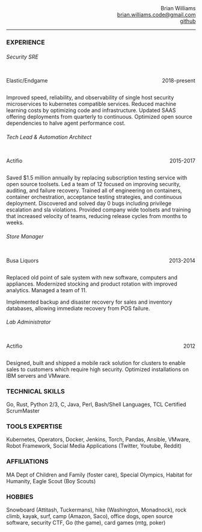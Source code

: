 <div align="right">
  Brian Williams<br>
  <a href="mailto:brian.williams.code@gmail.com" target="_top">brian.williams.code@gmail.com</a><br>
  <a href="https://github.com/Brian-Williams">github</a><br>
</div>

___



### EXPERIENCE
###### Security SRE
<p style="text-align: left; width:49%; display: inline-block;">Elastic/Endgame</p>
<p style="text-align: right; width:50%;  display: inline-block;">2018-present</p>

Improved speed, reliability, and observability of single host security microservices to kubernetes compatible services. Reduced machine learning costs by optimizing code and infrastructure. Updated SAAS offering deployments from quarterly to continuous.
Optimized open source dependencies to halve agent performance cost. 

###### Tech Lead & Automation Architect
<p style="text-align: left; width:49%; display: inline-block;">Actifio</p>
<p style="text-align: right; width:50%;  display: inline-block;">2015-2017</p>

Saved $1.5 million annually by replacing subscription testing service with open source toolsets.
Led a team of 12 focused on improving security, auditing, and failure recovery. Trained all of engineering on containers, container orchestration, acceptance testing strategies, and continuous deployment.
Discovered and solved day 0 bugs including privilege escalation and sla violations.
Provided company wide toolsets and training that increased velocity of teams, reducing release cycles from months to weeks.


###### Store Manager
<p style="text-align: left; width:49%; display: inline-block;">Busa Liquors</p>
<p style="text-align: right; width:50%;  display: inline-block;">2013-2014</p>

Replaced old point of sale system with new software, computers and appliances. Modernized stocking and product rotation with improved analytics. Managed a team of 11.
 
Implemented backup and disaster recovery for sales and inventory databases, allowing immediate recovery from POS failure.


###### Lab Administrator
<p style="text-align: left; width:49%; display: inline-block;">Actifio</p>
<p style="text-align: right; width:50%;  display: inline-block;">2012</p>

Designed, built and shipped a mobile rack solution for clusters to enable sales to customers which require high security.
Optimized installations on IBM servers and VMware.


### TECHNICAL SKILLS
Go, Rust, Python 2/3, C, Java, Perl, Bash/Shell Languages, TCL Certified ScrumMaster


### TOOLS EXPERTISE
Kubernetes, Operators, Docker, Jenkins, Torch, Pandas, Ansible, VMware, Robot Framework, Social Media Applications (Twitter, Youtube, Reddit)


### AFFILIATIONS
MA Dept of Children and Family (foster care), Special Olympics, Habitat for Humanity, Eagle Scout (Boy Scouts)

### HOBBIES
Snowboard (Attitash, Tuckermans), hike (Washington, Monadnock), rock climb, kayak, surf, camp (Amazon, Saco), office dogs, open source software, security CTF, Go (the game), card games (mtg, poker)
